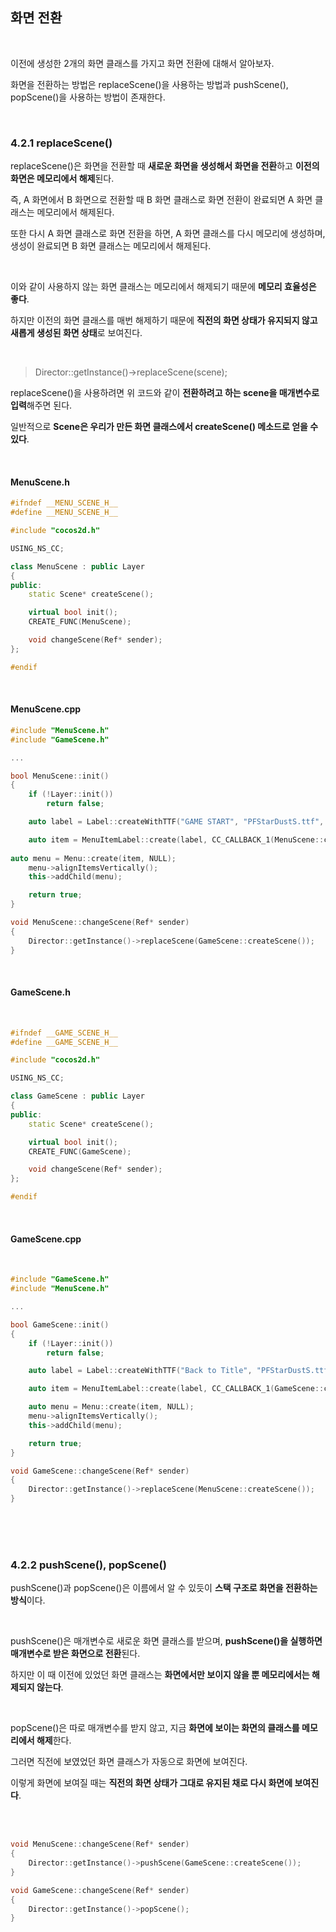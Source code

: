## 화면 전환

</br>

이전에 생성한 2개의 화면 클래스를 가지고 화면 전환에 대해서 알아보자.

화면을 전환하는 방법은 replaceScene()을 사용하는 방법과 pushScene(), popScene()을 사용하는 방법이 존재한다.

</br>

### 4.2.1 replaceScene()

replaceScene()은 화면을 전환할 때 **새로운 화면을 생성해서 화면을 전환**하고 **이전의 화면은 메모리에서 해제**된다.

즉, A 화면에서 B 화면으로 전환할 때 B 화면 클래스로 화면 전환이 완료되면 A 화면 클래스는 메모리에서 해제된다.

또한 다시 A 화면 클래스로 화면 전환을 하면, A 화면 클래스를 다시 메모리에 생성하며, 생성이 완료되면 B 화면 클래스는 메모리에서 해제된다.

</br>

이와 같이 사용하지 않는 화면 클래스는 메모리에서 해제되기 때문에 **메모리 효율성은 좋다**.

하지만 이전의 화면 클래스를 매번 해제하기 때문에 **직전의 화면 상태가 유지되지 않고 새롭게 생성된 화면 상태**로 보여진다.

</br>

> Director::getInstance()->replaceScene(scene);

replaceScene()을 사용하려면 위 코드와 같이 **전환하려고 하는 scene을 매개변수로 입력**해주면 된다.

일반적으로 **Scene은 우리가 만든 화면 클래스에서 createScene() 메소드로 얻을 수 있다**.

</br>

#### MenuScene.h

```C++
#ifndef __MENU_SCENE_H__
#define __MENU_SCENE_H__

#include "cocos2d.h"

USING_NS_CC;

class MenuScene : public Layer
{
public:
    static Scene* createScene();

    virtual bool init();
    CREATE_FUNC(MenuScene);

    void changeScene(Ref* sender);
};

#endif
```

</br>

#### MenuScene.cpp

```C++
#include "MenuScene.h"
#include "GameScene.h"

...

bool MenuScene::init()
{
    if (!Layer::init())
        return false;

    auto label = Label::createWithTTF("GAME START", "PFStarDustS.ttf", 34);

    auto item = MenuItemLabel::create(label, CC_CALLBACK_1(MenuScene::changeScene, this));
    
auto menu = Menu::create(item, NULL);
    menu->alignItemsVertically();
    this->addChild(menu);

    return true;
}

void MenuScene::changeScene(Ref* sender)
{
    Director::getInstance()->replaceScene(GameScene::createScene());
}
```
</br>

#### GameScene.h

</br>

```C++
#ifndef __GAME_SCENE_H__
#define __GAME_SCENE_H__

#include "cocos2d.h"

USING_NS_CC;

class GameScene : public Layer
{
public:
	static Scene* createScene();

	virtual bool init();
	CREATE_FUNC(GameScene);

	void changeScene(Ref* sender);
};

#endif
```
</br>

#### GameScene.cpp

</br>

```C++
#include "GameScene.h"
#include "MenuScene.h"

...

bool GameScene::init()
{
	if (!Layer::init())
		return false;

	auto label = Label::createWithTTF("Back to Title", "PFStarDustS.ttf", 34);

	auto item = MenuItemLabel::create(label, CC_CALLBACK_1(GameScene::changeScene, this));

	auto menu = Menu::create(item, NULL);
	menu->alignItemsVertically();
	this->addChild(menu);

	return true;
}

void GameScene::changeScene(Ref* sender)
{
	Director::getInstance()->replaceScene(MenuScene::createScene());
}
```
</br>

</br>
</br>

### 4.2.2 pushScene(), popScene()

pushScene()과 popScene()은 이름에서 알 수 있듯이 **스택 구조로 화면을 전환하는 방식**이다.

</br>

pushScene()은 매개변수로 새로운 화면 클래스를 받으며, **pushScene()을 실행하면 매개변수로 받은 화면으로 전환**된다.

하지만 이 때 이전에 있었던 화면 클래스는 **화면에서만 보이지 않을 뿐 메모리에서는 해제되지 않는다**.

</br>

popScene()은 따로 매개변수를 받지 않고, 지금 **화면에 보이는 화면의 클래스를 메모리에서 해제**한다.

그러면 직전에 보였었던 화면 클래스가 자동으로 화면에 보여진다.

이렇게 화면에 보여질 때는 **직전의 화면 상태가 그대로 유지된 채로 다시 화면에 보여진다**.

</br>

</br>

```C++
void MenuScene::changeScene(Ref* sender)
{
    Director::getInstance()->pushScene(GameScene::createScene());
}

void GameScene::changeScene(Ref* sender)
{
    Director::getInstance()->popScene();
}
```
</br>